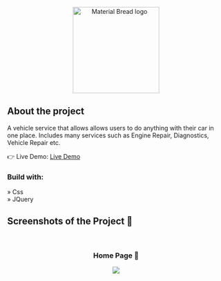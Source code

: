 
<p align="center">
    <img width="200" src="https://github.com/CherneeNochi256/finsweet-clone/blob/master/img/footer/logo.svg?raw=true" alt="Material Bread logo">
</p>

<h2>About the project</h2>

  <p>A vehicle service that allows allows users to do anything with their car in one place. Includes many services such as Engine Repair, Diagnostics, Vehicle Repair etc.</p>

👉 Live Demo: <a href='https://cherneenochi256.github.io/finsweet-clone/'>Live Demo</a>

<h3>Build with:</h3>

» Css <br>
» JQuery

<h2>Screenshots of the Project 📸</h2>
<br>
<h3 align='center'>Home Page 🏡</h3>

<div align='center'>
<img src='https://github.com/CherneeNochi256/finsweet-clone/blob/master/img/cherneenochi256_github.jpg'/>

</div>

